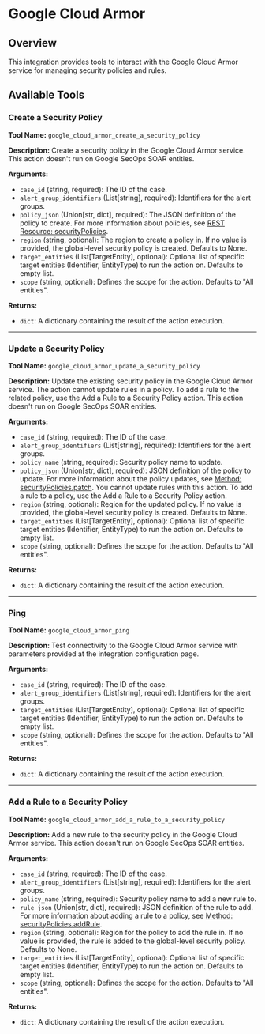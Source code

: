 # Google Cloud Armor

## Overview

This integration provides tools to interact with the Google Cloud Armor service for managing security policies and rules.

## Available Tools

### Create a Security Policy

**Tool Name:** `google_cloud_armor_create_a_security_policy`

**Description:** Create a security policy in the Google Cloud Armor service. This action doesn't run on Google SecOps SOAR entities.

**Arguments:**

*   `case_id` (string, required): The ID of the case.
*   `alert_group_identifiers` (List[string], required): Identifiers for the alert groups.
*   `policy_json` (Union[str, dict], required): The JSON definition of the policy to create. For more information about policies, see [REST Resource: securityPolicies](https://cloud.google.com/compute/docs/reference/rest/v1/securityPolicies).
*   `region` (string, optional): The region to create a policy in. If no value is provided, the global-level security policy is created. Defaults to None.
*   `target_entities` (List[TargetEntity], optional): Optional list of specific target entities (Identifier, EntityType) to run the action on. Defaults to empty list.
*   `scope` (string, optional): Defines the scope for the action. Defaults to "All entities".

**Returns:**

*   `dict`: A dictionary containing the result of the action execution.

---

### Update a Security Policy

**Tool Name:** `google_cloud_armor_update_a_security_policy`

**Description:** Update the existing security policy in the Google Cloud Armor service. The action cannot update rules in a policy. To add a rule to the related policy, use the Add a Rule to a Security Policy action. This action doesn't run on Google SecOps SOAR entities.

**Arguments:**

*   `case_id` (string, required): The ID of the case.
*   `alert_group_identifiers` (List[string], required): Identifiers for the alert groups.
*   `policy_name` (string, required): Security policy name to update.
*   `policy_json` (Union[str, dict], required): JSON definition of the policy to update. For more information about the policy updates, see [Method: securityPolicies.patch](https://cloud.google.com/compute/docs/reference/rest/v1/securityPolicies/patch). You cannot update rules with this action. To add a rule to a policy, use the Add a Rule to a Security Policy action.
*   `region` (string, optional): Region for the updated policy. If no value is provided, the global-level security policy is created. Defaults to None.
*   `target_entities` (List[TargetEntity], optional): Optional list of specific target entities (Identifier, EntityType) to run the action on. Defaults to empty list.
*   `scope` (string, optional): Defines the scope for the action. Defaults to "All entities".

**Returns:**

*   `dict`: A dictionary containing the result of the action execution.

---

### Ping

**Tool Name:** `google_cloud_armor_ping`

**Description:** Test connectivity to the Google Cloud Armor service with parameters provided at the integration configuration page.

**Arguments:**

*   `case_id` (string, required): The ID of the case.
*   `alert_group_identifiers` (List[string], required): Identifiers for the alert groups.
*   `target_entities` (List[TargetEntity], optional): Optional list of specific target entities (Identifier, EntityType) to run the action on. Defaults to empty list.
*   `scope` (string, optional): Defines the scope for the action. Defaults to "All entities".

**Returns:**

*   `dict`: A dictionary containing the result of the action execution.

---

### Add a Rule to a Security Policy

**Tool Name:** `google_cloud_armor_add_a_rule_to_a_security_policy`

**Description:** Add a new rule to the security policy in the Google Cloud Armor service. This action doesn't run on Google SecOps SOAR entities.

**Arguments:**

*   `case_id` (string, required): The ID of the case.
*   `alert_group_identifiers` (List[string], required): Identifiers for the alert groups.
*   `policy_name` (string, required): Security policy name to add a new rule to.
*   `rule_json` (Union[str, dict], required): JSON definition of the rule to add. For more information about adding a rule to a policy, see [Method: securityPolicies.addRule](https://cloud.google.com/compute/docs/reference/rest/v1/securityPolicies/addRule).
*   `region` (string, optional): Region for the policy to add the rule in. If no value is provided, the rule is added to the global-level security policy. Defaults to None.
*   `target_entities` (List[TargetEntity], optional): Optional list of specific target entities (Identifier, EntityType) to run the action on. Defaults to empty list.
*   `scope` (string, optional): Defines the scope for the action. Defaults to "All entities".

**Returns:**

*   `dict`: A dictionary containing the result of the action execution.
